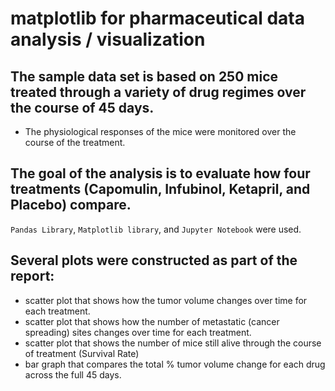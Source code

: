 # matplotlib for pharmaceutical data analysis / visualization

## The sample data set is based on 250 mice treated through a variety of drug regimes over the course of 45 days. 
- The physiological responses of the mice were monitored over the course of the treatment. 

## The goal of the analysis is to evaluate how four treatments (Capomulin, Infubinol, Ketapril, and Placebo) compare.

`Pandas Library`, `Matplotlib library`, and `Jupyter Notebook` were used.


## Several plots were constructed as part of the report:
- scatter plot that shows how the tumor volume changes over time for each treatment.
- scatter plot that shows how the number of metastatic (cancer spreading) sites changes over time for each treatment.
- scatter plot that shows the number of mice still alive through the course of treatment (Survival Rate)
- bar graph that compares the total % tumor volume change for each drug across the full 45 days.
